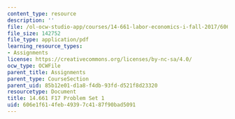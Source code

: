 ```yaml
---
content_type: resource
description: ''
file: /ol-ocw-studio-app/courses/14-661-labor-economics-i-fall-2017/606e1f614feb49397c4187f90bad5091_MIT14_661F17_pset1.pdf
file_size: 142752
file_type: application/pdf
learning_resource_types:
- Assignments
license: https://creativecommons.org/licenses/by-nc-sa/4.0/
ocw_type: OCWFile
parent_title: Assignments
parent_type: CourseSection
parent_uid: 85b12e01-d1a8-f4db-93fd-d521f8d23320
resourcetype: Document
title: 14.661 F17 Problem Set 1
uid: 606e1f61-4feb-4939-7c41-87f90bad5091
---
```

